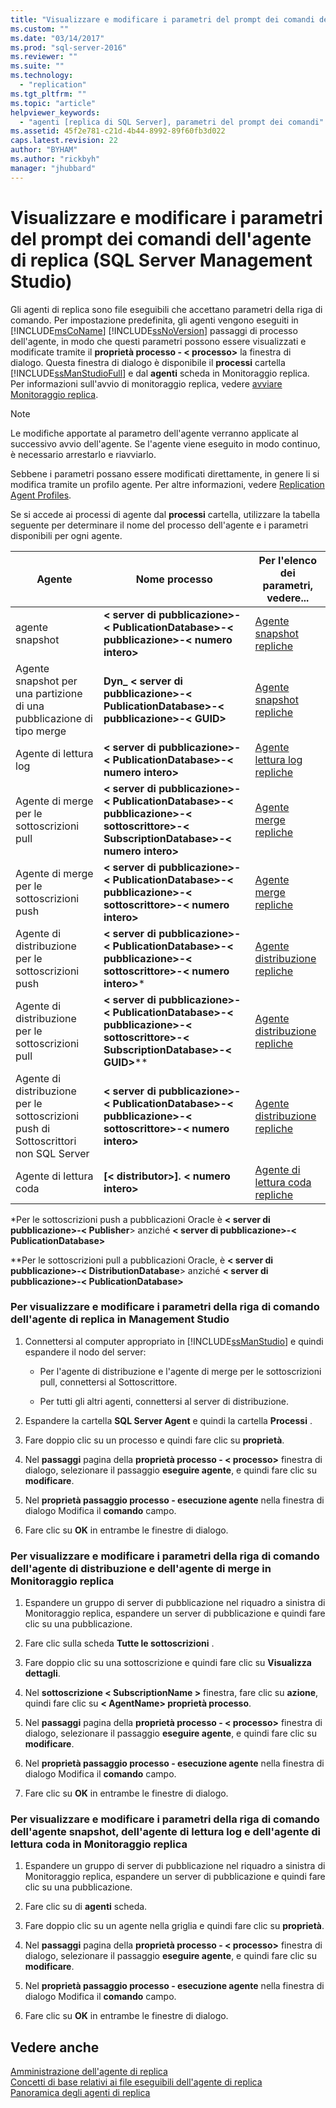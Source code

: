 ```yaml
---
title: "Visualizzare e modificare i parametri del prompt dei comandi dell&#39;agente di replica (SQL Server Management Studio) | Microsoft Docs"
ms.custom: ""
ms.date: "03/14/2017"
ms.prod: "sql-server-2016"
ms.reviewer: ""
ms.suite: ""
ms.technology: 
  - "replication"
ms.tgt_pltfrm: ""
ms.topic: "article"
helpviewer_keywords: 
  - "agenti [replica di SQL Server], parametri del prompt dei comandi"
ms.assetid: 45f2e781-c21d-4b44-8992-89f60fb3d022
caps.latest.revision: 22
author: "BYHAM"
ms.author: "rickbyh"
manager: "jhubbard"
---
```

# Visualizzare e modificare i parametri del prompt dei comandi dell&#39;agente di replica (SQL Server Management Studio)
  Gli agenti di replica sono file eseguibili che accettano parametri della riga di comando. Per impostazione predefinita, gli agenti vengono eseguiti in [!INCLUDE[msCoName](../../../includes/msconame-md.md)] [!INCLUDE[ssNoVersion](../../../includes/ssnoversion-md.md)] passaggi di processo dell'agente, in modo che questi parametri possono essere visualizzati e modificate tramite il **proprietà processo - \< processo>** la finestra di dialogo. Questa finestra di dialogo è disponibile il **processi** cartella [!INCLUDE[ssManStudioFull](../../../includes/ssmanstudiofull-md.md)] e dal **agenti** scheda in Monitoraggio replica. Per informazioni sull'avvio di monitoraggio replica, vedere [avviare Monitoraggio replica](../../../relational-databases/replication/monitor/start-the-replication-monitor.md).  
  
> [!NOTE]  
>  Le modifiche apportate al parametro dell'agente verranno applicate al successivo avvio dell'agente. Se l'agente viene eseguito in modo continuo, è necessario arrestarlo e riavviarlo.  
  
 Sebbene i parametri possano essere modificati direttamente, in genere li si modifica tramite un profilo agente. Per altre informazioni, vedere [Replication Agent Profiles](../../../relational-databases/replication/agents/replication-agent-profiles.md).  
  
 Se si accede ai processi di agente dal **processi** cartella, utilizzare la tabella seguente per determinare il nome del processo dell'agente e i parametri disponibili per ogni agente.  
  
|Agente|Nome processo|Per l'elenco dei parametri, vedere...|  
|-----------|--------------|------------------------------------|  
|agente snapshot|**\< server di pubblicazione>-\< PublicationDatabase>-\< pubblicazione>-\< numero intero>**|[Agente snapshot repliche](../../../relational-databases/replication/agents/replication-snapshot-agent.md)|  
|Agente snapshot per una partizione di una pubblicazione di tipo merge|**Dyn_ \< server di pubblicazione>-\< PublicationDatabase>-\< pubblicazione>-\< GUID>**|[Agente snapshot repliche](../../../relational-databases/replication/agents/replication-snapshot-agent.md)|  
|Agente di lettura log|**\< server di pubblicazione>-\< PublicationDatabase>-\< numero intero>**|[Agente lettura log repliche](../../../relational-databases/replication/agents/replication-log-reader-agent.md)|  
|Agente di merge per le sottoscrizioni pull|**\< server di pubblicazione>-\< PublicationDatabase>-\< pubblicazione>-\< sottoscrittore>-\< SubscriptionDatabase>-\< numero intero>**|[Agente merge repliche](../../../relational-databases/replication/agents/replication-merge-agent.md)|  
|Agente di merge per le sottoscrizioni push|**\< server di pubblicazione>-\< PublicationDatabase>-\< pubblicazione>-\< sottoscrittore>-\< numero intero>**|[Agente merge repliche](../../../relational-databases/replication/agents/replication-merge-agent.md)|  
|Agente di distribuzione per le sottoscrizioni push|**\< server di pubblicazione>-\< PublicationDatabase>-\< pubblicazione>-\< sottoscrittore>-\< numero intero>***|[Agente distribuzione repliche](../../../relational-databases/replication/agents/replication-distribution-agent.md)|  
|Agente di distribuzione per le sottoscrizioni pull|**\< server di pubblicazione>-\< PublicationDatabase>-\< pubblicazione>-\< sottoscrittore>-\< SubscriptionDatabase>-\< GUID>***\*|[Agente distribuzione repliche](../../../relational-databases/replication/agents/replication-distribution-agent.md)|  
|Agente di distribuzione per le sottoscrizioni push di Sottoscrittori non SQL Server|**\< server di pubblicazione>-\< PublicationDatabase>-\< pubblicazione>-\< sottoscrittore>-\< numero intero>**|[Agente distribuzione repliche](../../../relational-databases/replication/agents/replication-distribution-agent.md)|  
|Agente di lettura coda|**[\< distributor>]. \< numero intero>**|[Agente di lettura coda repliche](../../../relational-databases/replication/agents/replication-queue-reader-agent.md)|  
  
 \*Per le sottoscrizioni push a pubblicazioni Oracle è **\< server di pubblicazione>-\< Publisher**> anziché **\< server di pubblicazione>-\< PublicationDatabase>**  
  
 \*\*Per le sottoscrizioni pull a pubblicazioni Oracle, è **\< server di pubblicazione>-\< DistributionDatabase**> anziché **\< server di pubblicazione>-\< PublicationDatabase>**  
  
### Per visualizzare e modificare i parametri della riga di comando dell'agente di replica in Management Studio  
  
1.  Connettersi al computer appropriato in [!INCLUDE[ssManStudio](../../../includes/ssmanstudio-md.md)] e quindi espandere il nodo del server:  
  
    -   Per l'agente di distribuzione e l'agente di merge per le sottoscrizioni pull, connettersi al Sottoscrittore.  
  
    -   Per tutti gli altri agenti, connettersi al server di distribuzione.  
  
2.  Espandere la cartella **SQL Server Agent** e quindi la cartella **Processi** .  
  
3.  Fare doppio clic su un processo e quindi fare clic su **proprietà**.  
  
4.  Nel **passaggi** pagina della **proprietà processo - \< processo>** finestra di dialogo, selezionare il passaggio **eseguire agente**, e quindi fare clic su **modificare**.  
  
5.  Nel **proprietà passaggio processo - esecuzione agente** nella finestra di dialogo Modifica il **comando** campo.  
  
6.  Fare clic su **OK** in entrambe le finestre di dialogo.  
  
### Per visualizzare e modificare i parametri della riga di comando dell'agente di distribuzione e dell'agente di merge in Monitoraggio replica  
  
1.  Espandere un gruppo di server di pubblicazione nel riquadro a sinistra di Monitoraggio replica, espandere un server di pubblicazione e quindi fare clic su una pubblicazione.  
  
2.  Fare clic sulla scheda **Tutte le sottoscrizioni** .  
  
3.  Fare doppio clic su una sottoscrizione e quindi fare clic su **Visualizza dettagli**.  
  
4.  Nel **sottoscrizione \< SubscriptionName >** finestra, fare clic su **azione**, quindi fare clic su **\< AgentName> proprietà processo**.  
  
5.  Nel **passaggi** pagina della **proprietà processo - \< processo>** finestra di dialogo, selezionare il passaggio **eseguire agente**, e quindi fare clic su **modificare**.  
  
6.  Nel **proprietà passaggio processo - esecuzione agente** nella finestra di dialogo Modifica il **comando** campo.  
  
7.  Fare clic su **OK** in entrambe le finestre di dialogo.  
  
### Per visualizzare e modificare i parametri della riga di comando dell'agente snapshot, dell'agente di lettura log e dell'agente di lettura coda in Monitoraggio replica  
  
1.  Espandere un gruppo di server di pubblicazione nel riquadro a sinistra di Monitoraggio replica, espandere un server di pubblicazione e quindi fare clic su una pubblicazione.  
  
2.  Fare clic su di **agenti** scheda.  
  
3.  Fare doppio clic su un agente nella griglia e quindi fare clic su **proprietà**.  
  
4.  Nel **passaggi** pagina della **proprietà processo - \< processo>** finestra di dialogo, selezionare il passaggio **eseguire agente**, e quindi fare clic su **modificare**.  
  
5.  Nel **proprietà passaggio processo - esecuzione agente** nella finestra di dialogo Modifica il **comando** campo.  
  
6.  Fare clic su **OK** in entrambe le finestre di dialogo.  
  
## Vedere anche  
 [Amministrazione dell'agente di replica](../../../relational-databases/replication/agents/replication-agent-administration.md)   
 [Concetti di base relativi ai file eseguibili dell'agente di replica](../../../relational-databases/replication/concepts/replication-agent-executables-concepts.md)   
 [Panoramica degli agenti di replica](../../../relational-databases/replication/agents/replication-agents-overview.md)  
  
  